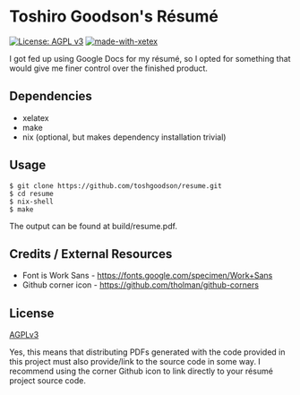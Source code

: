 # Toshiro Goodson's Résumé

[![License: AGPL v3](https://img.shields.io/badge/License-AGPL%20v3-blue.svg)](https://www.gnu.org/licenses/agpl-3.0) [![made-with-xetex](https://img.shields.io/badge/Made%20with-XeTeX-1f425f.svg)](http://xetex.sourceforge.net/)

I got fed up using Google Docs for my résumé, so I opted for something that would give me finer control over the finished product.

## Dependencies

- xelatex
- make
- nix (optional, but makes dependency installation trivial)

## Usage

```console
$ git clone https://github.com/toshgoodson/resume.git
$ cd resume
$ nix-shell
$ make
```

The output can be found at build/resume.pdf.

## Credits / External Resources

- Font is Work Sans - https://fonts.google.com/specimen/Work+Sans
- Github corner icon - https://github.com/tholman/github-corners

## License

[AGPLv3](/LICENSE)

Yes, this means that distributing PDFs generated with the code provided in this project must also provide/link to the source code in some way. I recommend using the corner Github icon to link directly to your résumé project source code.